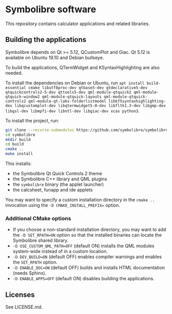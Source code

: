 # Symbolibre software

This repository contains calculator applications and related libraries.

## Building the applications

Symbolibre depends on Qt >= 5.12, QCustomPlot and Giac.
Qt 5.12 is available on Ubuntu 19.10 and Debian bullseye.

To build the applications, QTermWidget and KSyntaxHighlighting are also needed.

To install the dependencies on Debian or Ubuntu, run `apt install
build-essential cmake libutf8proc-dev qtbase5-dev qtdeclarative5-dev qtquickcontrols2-5-dev
qttools5-dev qml-module-qtquick2 qml-module-qtquick-window2 qml-module-qtquick-layouts
qml-module-qtquick-controls2 qml-module-qt-labs-folderlistmodel libkf5syntaxhighlighting-dev
libqcustomplot-dev libqtermwidget5-0-dev libfltk1.3-dev libgmp-dev libgsl-dev libmpfi-dev
libntl-dev libgiac-dev xcas python3`.

To install the project, run:
```sh
git clone --recurse-submodules https://github.com/symbolibre/symbolibre.git
cd symbolibre
mkdir build
cd build
cmake ..
make install
```

This installs:
- the Symbolibre Qt Quick Controls 2 theme
- the Symbolibre C++ library and QML plugins
- the `symbolibre` binary (the applet launcher)
- the calcsheet, funapp and ide applets

You may want to specify a custom installation directory in the `cmake ..`
invocation using the `-D CMAKE_INSTALL_PREFIX=` option.

### Additional CMake options

- If you choose a non-standard installation directory, you may want to add
the `-D SET_RPATH=ON` option so that the installed binaries can locate the
Symbolibre shared library.
- `-D USE_CUSTOM_QML_PATH=OFF` (default ON) installs the QML modules system-wide
instead of in a custom location.
- `-D DEV_BUILD=ON` (default OFF) enables compiler warnings and enables the `SET_RPATH` option.
- `-D ENABLE_DOC=ON` (default OFF) builds and installs HTML documentation (needs Sphinx).
- `-D ENABLE_APPS=OFF` (default ON) disables building the applications.

## Licenses

See LICENSE.md.
